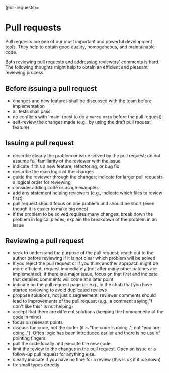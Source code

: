 (pull-requests)=

# Pull requests

Pull requests are one of our most important and powerful development tools.
They help to obtain good quality, homogeneous, and maintainable code.

Both reviewing pull requests and addressing reviewers' comments is hard.
The following thoughts might help to obtain an efficient and pleasant reviewing process.

## Before issuing a pull request

- changes and new features shall be discussed with the team before implementation
- all tests shall pass
- no conflicts with 'main' (best to do a `merge main` before the pull request)
- self-review the changes made (e.g., by using the draft pull request feature)

## Issuing a pull request

- describe clearly the problem or issue solved by the pull request; do not assume full familiarity of the reviewer with the issue
- indicate if this a new feature, refactoring, or bug fix
- describe the main logic of the changes
- guide the reviewer through the changes; indicate for larger pull requests a logical order for reviewing
- consider adding code or usage examples
- add any statement helping reviewers (e.g., indicate which files to review first)
- pull request should focus on one problem and should be short (even though it is easier to make big ones)
- if the problem to be solved requires many changes: break down the problem in logical pieces; explain the breakdown of the problem in an issue

## Reviewing a pull request

- seek to understand the purpose of the pull request; reach out to the author before reviewing if it is not clear which problem will be solved
- if you reject the pull request or if you think another approach might be more efficient, request immediately (not after many other patches are implemented); if there is a major issue, focus on that first and indicate that detailed comments will come at a later point
- indicate on the pull request page (or e.g., in the chat) that you have started reviewing to avoid duplicated reviews
- propose solutions, not just disagreement; reviewer comments should lead to improvements of the pull request (e.g., a comment saying "I don't like this" is not helping)
- accept that there are different solutions (keeping the homogeneity of the code in mind)
- focus on relevant points
- discuss the code, not the coder (it is "the code is doing..", not "you are doing.."). Often logic has been introduced earlier and there is no use of pointing fingers.
- pull the code locally and execute the new code
- limit the review to the changes in the pull request. Open an issue or a follow-up pull request for anything else.
- clearly indicate if you have no time for a review (this is ok if it is known)
- fix small typos directly
